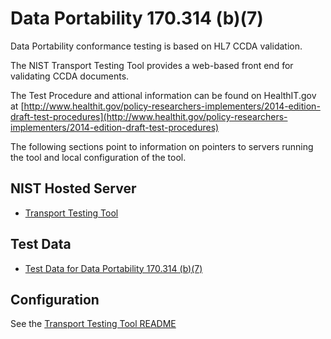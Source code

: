 Data Portability 170.314 (b)(7)
===============================

Data Portability conformance testing is based on HL7 CCDA validation.

The NIST Transport Testing Tool provides a web-based front end for 
validating CCDA documents.

The Test Procedure and attional information can be found on HealthIT.gov at
[http://www.healthit.gov/policy-researchers-implementers/2014-edition-draft-test-procedures](http://www.healthit.gov/policy-researchers-implementers/2014-edition-draft-test-procedures)


The following sections point to information on pointers to servers running 
the tool and local configuration of the tool.


NIST Hosted Server
-----------------

+ [Transport Testing Tool](http://hit-testing.nist.gov:9100/ttt/)


Test Data
---------

+ [Test Data for Data Portability 170.314 (b)(7)](/meaningfuluse/mu2/tree/master/test-data/170.314-b7)



Configuration
-------------
See the [Transport Testing Tool README](/meaningfuluse/mu2/tree/master/transport)




